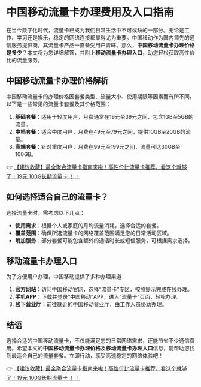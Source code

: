 # 中国移动流量卡办理费用及入口指南

在当今数字化时代，流量卡已成为我们日常生活中不可或缺的一部分。无论是工作、学习还是娱乐，稳定的网络连接都显得尤为重要。中国移动作为国内领先的通信服务提供商，其流量卡产品一直备受用户青睐。那么，**中国移动流量卡办理价格是多少**？本文将为您详细解答，并附上**移动流量卡办理入口**，助您轻松获取高性价比的流量服务。

## 中国移动流量卡办理价格解析

中国移动流量卡的办理价格因套餐类型、流量大小、使用期限等因素而有所不同。以下是一些常见的流量卡套餐及其价格范围：

1. **基础套餐**：适用于轻度用户，月费通常在19元至39元之间，包含1GB至5GB的流量。
2. **中档套餐**：适合中度用户，月费在49元至79元之间，提供10GB至20GB的流量。
3. **高端套餐**：针对重度用户，月费在99元至199元之间，流量可达30GB至100GB。

👉 [【建议收藏】最全聚合流量卡指南来啦！高性价比流量卡推荐，看这个就够了！19元 100G长期流量卡 ！！](https://bit.ly/Liuliangka)

## 如何选择适合自己的流量卡？

选择流量卡时，需考虑以下几点：

- **使用需求**：根据个人或家庭的月均流量消耗，选择合适的套餐。
- **覆盖范围**：确保所选流量卡的网络覆盖范围满足您的日常活动区域。
- **附加服务**：部分套餐可能包含额外的通话时长或短信服务，可根据需求选择。

## 移动流量卡办理入口

为了方便用户办理，中国移动提供了多种办理渠道：

1. **官方网站**：访问中国移动官网，选择“流量卡”专区，按照提示完成在线办理。
2. **手机APP**：下载并登录“中国移动”APP，进入“流量卡”页面，轻松办理。
3. **线下营业厅**：前往就近的中国移动营业厅，由工作人员协助办理。

## 结语

选择合适的中国移动流量卡，不仅能满足您的日常网络需求，还能节省不少通信费用。希望本文的**中国移动流量卡办理价格**及**移动流量卡办理入口**信息，能帮助您找到最适合自己的流量套餐。立即行动，享受高速稳定的网络体验吧！

👉 [【建议收藏】最全聚合流量卡指南来啦！高性价比流量卡推荐，看这个就够了！19元 100G长期流量卡 ！！](https://bit.ly/Liuliangka)